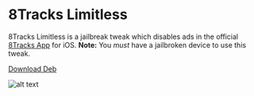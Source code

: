 8Tracks Limitless
============

8Tracks Limitless is a jailbreak tweak which disables ads in the official [8Tracks App](https://itunes.apple.com/us/app/8tracks-radio-free-music-playlists/id346194763?mt=8) for iOS. **Note:** You *must* have a jailbroken device to use this tweak.

[Download Deb](http://cl.ly/1v3v3W0L2J3T)

![alt text](http://cl.ly/image/3v2s1j1I3A3Q/8tracks.png "Screenshot")
